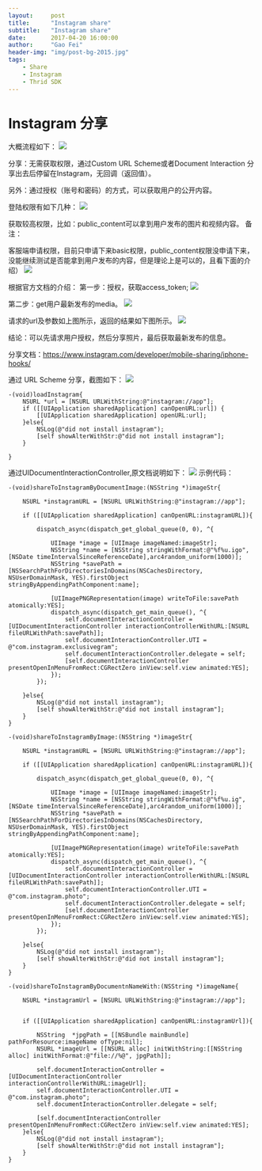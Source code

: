 ```yaml
---
layout:     post
title:      "Instagram share"
subtitle:   "Instagram share"
date:       2017-04-20 16:00:00
author:     "Gao Fei"
header-img: "img/post-bg-2015.jpg"
tags:
    - Share
    - Instagram
    - Thrid SDK
---
```




# Instagram 分享

大概流程如下：
![](/img/in-post/media/14926785184639/14926786938908.jpg)

分享：无需获取权限，通过Custom URL Scheme或者Document Interaction分享出去后停留在Instagram，无回调（返回值）。另外：通过授权（账号和密码）的方式，可以获取用户的公开内容。登陆权限有如下几种： ![](/img/in-post/media/14926785184639/14926788159747.jpg)
获取较高权限，比如：public_content可以拿到用户发布的图片和视频内容。备注：
客服端申请权限，目前只申请下来basic权限，public_content权限没申请下来，没能继续测试是否能拿到用户发布的内容，但是理论上是可以的，且看下面的介绍）
 ![](/img/in-post/media/14926785184639/14926813444655.jpg)
根据官方文档的介绍：第一步：授权，获取access_token;![](/img/in-post/media/14926785184639/14926788445548.jpg)
 第二步：get用户最新发布的media。 ![](/img/in-post/media/14926785184639/14926788538614.jpg)
请求的url及参数如上图所示，返回的结果如下图所示。 ![](/img/in-post/media/14926785184639/14926788643833.jpg)
结论：可以先请求用户授权，然后分享照片，最后获取最新发布的信息。

分享文档：https://www.instagram.com/developer/mobile-sharing/iphone-hooks/

通过 URL Scheme 分享，截图如下：
![](/img/in-post/media/14926785184639/14926792525999.jpg)

```
-(void)loadInstagram{
    NSURL *url = [NSURL URLWithString:@"instagram://app"];
    if ([[UIApplication sharedApplication] canOpenURL:url]) {
        [[UIApplication sharedApplication] openURL:url];
    }else{
        NSLog(@"did not install instagram");
        [self showAlterWithStr:@"did not install instagram"];
    }
    
}

```

通过UIDocumentInteractionController,原文档说明如下：
![](/img/in-post/media/14926785184639/14926791330965.jpg)
示例代码：

```
-(void)shareToInstagramByDocumentImage:(NSString *)imageStr{
    
    NSURL *instagramURL = [NSURL URLWithString:@"instagram://app"];
    
    if ([[UIApplication sharedApplication] canOpenURL:instagramURL]){
        
        dispatch_async(dispatch_get_global_queue(0, 0), ^{
            
            UIImage *image = [UIImage imageNamed:imageStr];
            NSString *name = [NSString stringWithFormat:@"%f%u.igo",[NSDate timeIntervalSinceReferenceDate],arc4random_uniform(1000)];
            NSString *savePath = [NSSearchPathForDirectoriesInDomains(NSCachesDirectory, NSUserDomainMask, YES).firstObject stringByAppendingPathComponent:name];
            
            [UIImagePNGRepresentation(image) writeToFile:savePath atomically:YES];
            dispatch_async(dispatch_get_main_queue(), ^{
                self.documentInteractionController = [UIDocumentInteractionController interactionControllerWithURL:[NSURL fileURLWithPath:savePath]];
                self.documentInteractionController.UTI = @"com.instagram.exclusivegram";
                self.documentInteractionController.delegate = self;
                [self.documentInteractionController presentOpenInMenuFromRect:CGRectZero inView:self.view animated:YES];
            });
        });

    }else{
        NSLog(@"did not install instagram");
        [self showAlterWithStr:@"did not install instagram"];
    }
}

```


```
-(void)shareToInstagramByImage:(NSString *)imageStr{
    
    NSURL *instagramURL = [NSURL URLWithString:@"instagram://app"];
    
    if ([[UIApplication sharedApplication] canOpenURL:instagramURL]){
        
        dispatch_async(dispatch_get_global_queue(0, 0), ^{
            
            UIImage *image = [UIImage imageNamed:imageStr];
            NSString *name = [NSString stringWithFormat:@"%f%u.ig",[NSDate timeIntervalSinceReferenceDate],arc4random_uniform(1000)];
            NSString *savePath = [NSSearchPathForDirectoriesInDomains(NSCachesDirectory, NSUserDomainMask, YES).firstObject stringByAppendingPathComponent:name];
            
            [UIImagePNGRepresentation(image) writeToFile:savePath atomically:YES];
            dispatch_async(dispatch_get_main_queue(), ^{
                self.documentInteractionController = [UIDocumentInteractionController interactionControllerWithURL:[NSURL fileURLWithPath:savePath]];
                self.documentInteractionController.UTI = @"com.instagram.photo";
                self.documentInteractionController.delegate = self;
                [self.documentInteractionController presentOpenInMenuFromRect:CGRectZero inView:self.view animated:YES];
            });
        });
        
    }else{
        NSLog(@"did not install instagram");
        [self showAlterWithStr:@"did not install instagram"];
    }
}

```

```
-(void)shareToInstagramByDocumentnNameWith:(NSString *)imageName{
    
    NSURL *instagramUrl = [NSURL URLWithString:@"instagram://app"];
    
    
    if ([[UIApplication sharedApplication] canOpenURL:instagramUrl]){
        
        NSString  *jpgPath = [[NSBundle mainBundle] pathForResource:imageName ofType:nil];
        NSURL *imageUrl = [[NSURL alloc] initWithString:[[NSString alloc] initWithFormat:@"file://%@", jpgPath]];
        
        self.documentInteractionController = [UIDocumentInteractionController interactionControllerWithURL:imageUrl];
        self.documentInteractionController.UTI = @"com.instagram.photo";
        self.documentInteractionController.delegate = self;
        
        [self.documentInteractionController presentOpenInMenuFromRect:CGRectZero inView:self.view animated:YES];
    }else{
        NSLog(@"did not install instagram");
        [self showAlterWithStr:@"did not install instagram"];
    }
}

```


